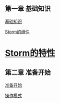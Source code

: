 第一章 基础知识
----------

[基础知识][1]

[Storm的组件][2]

[Storm的特性][3]
==========

第二章 准备开始
----------
[准备开始][4]

[操作模式][5]


  [1]: https://github.com/runfriends/GettingStartedWithStorm-cn/blob/master/chapter1/Basics.md
  [2]: https://github.com/runfriends/GettingStartedWithStorm-cn/blob/master/chapter1/The%20Components%20of%20Storm.md
  [3]: https://github.com/runfriends/GettingStartedWithStorm-cn/blob/master/chapter1/The%20Properties%20of%20Storm.md
  [4]: https://github.com/runfriends/GettingStartedWithStorm-cn/blob/master/chapter2/Getting%20Started.md
  [5]: https://github.com/runfriends/GettingStartedWithStorm-cn/blob/master/chapter2/Operation%20Modes.md
